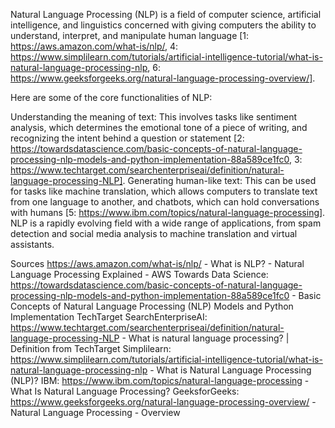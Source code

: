 Natural Language Processing (NLP) is a field of computer science, artificial intelligence, and linguistics concerned with giving computers the ability to understand, interpret, and manipulate human language [1: https://aws.amazon.com/what-is/nlp/, 4: https://www.simplilearn.com/tutorials/artificial-intelligence-tutorial/what-is-natural-language-processing-nlp, 6: https://www.geeksforgeeks.org/natural-language-processing-overview/].

Here are some of the core functionalities of NLP:

Understanding the meaning of text: This involves tasks like sentiment analysis, which determines the emotional tone of a piece of writing, and recognizing the intent behind a question or statement [2: https://towardsdatascience.com/basic-concepts-of-natural-language-processing-nlp-models-and-python-implementation-88a589ce1fc0, 3: https://www.techtarget.com/searchenterpriseai/definition/natural-language-processing-NLP].
Generating human-like text: This can be used for tasks like machine translation, which allows computers to translate text from one language to another, and chatbots, which can hold conversations with humans [5: https://www.ibm.com/topics/natural-language-processing].
NLP is a rapidly evolving field with a wide range of applications,  from  spam detection and social media analysis  to  machine translation and virtual assistants.

Sources
https://aws.amazon.com/what-is/nlp/ - What is NLP? - Natural Language Processing Explained - AWS
Towards Data Science: https://towardsdatascience.com/basic-concepts-of-natural-language-processing-nlp-models-and-python-implementation-88a589ce1fc0 - Basic Concepts of Natural Language Processing (NLP) Models and Python Implementation
TechTarget SearchEnterpriseAI: https://www.techtarget.com/searchenterpriseai/definition/natural-language-processing-NLP - What is natural language processing? | Definition from TechTarget
Simplilearn: https://www.simplilearn.com/tutorials/artificial-intelligence-tutorial/what-is-natural-language-processing-nlp - What is Natural Language Processing (NLP)?
IBM: https://www.ibm.com/topics/natural-language-processing - What Is Natural Language Processing?
GeeksforGeeks: https://www.geeksforgeeks.org/natural-language-processing-overview/ - Natural Language Processing - Overview
